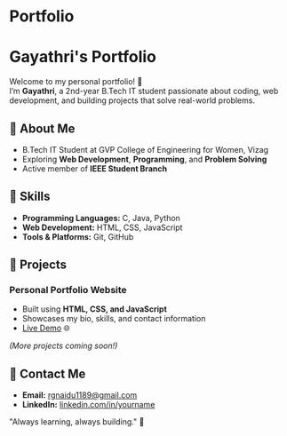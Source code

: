 # Portfolio
# Gayathri's Portfolio

Welcome to my personal portfolio! 🌟  
I’m **Gayathri**, a 2nd-year B.Tech IT student passionate about coding, web development, and building projects that solve real-world problems.

## 🔹 About Me
- B.Tech IT Student at GVP College of Engineering for Women, Vizag  
- Exploring **Web Development**, **Programming**, and **Problem Solving**  
- Active member of **IEEE Student Branch**  

## 🔹 Skills
- **Programming Languages:** C, Java, Python  
- **Web Development:** HTML, CSS, JavaScript  
- **Tools & Platforms:** Git, GitHub  

## 🔹 Projects
### Personal Portfolio Website
- Built using **HTML, CSS, and JavaScript**  
- Showcases my bio, skills, and contact information  
- [Live Demo]() 🌐  

*(More projects coming soon!)*

## 🔹 Contact Me
- **Email:** rgnaidu1189@gmail.com  
- **LinkedIn:** [linkedin.com/in/yourname](https://www.linkedin.com/in/gayathri-naidu-rekapalli/)  

 "Always learning, always building." 🚀
